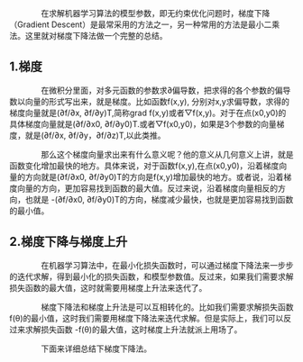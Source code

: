 　　　　在求解机器学习算法的模型参数，即无约束优化问题时，梯度下降（Gradient Descent）是最常采用的方法之一，另一种常用的方法是最小二乘法。这里就对梯度下降法做一个完整的总结。

## 1.梯度
　　　　在微积分里面，对多元函数的参数求∂偏导数，把求得的各个参数的偏导数以向量的形式写出来，就是梯度。比如函数f(x,y), 分别对x,y求偏导数，求得的梯度向量就是(∂f/∂x, ∂f/∂y)T,简称grad f(x,y)或者▽f(x,y)。对于在点(x0,y0)的具体梯度向量就是(∂f/∂x0, ∂f/∂y0)T.或者▽f(x0,y0)，如果是3个参数的向量梯度，就是(∂f/∂x, ∂f/∂y，∂f/∂z)T,以此类推。

　　　　那么这个梯度向量求出来有什么意义呢？他的意义从几何意义上讲，就是函数变化增加最快的地方。具体来说，对于函数f(x,y),在点(x0,y0)，沿着梯度向量的方向就是(∂f/∂x0, ∂f/∂y0)T的方向是f(x,y)增加最快的地方。或者说，沿着梯度向量的方向，更加容易找到函数的最大值。反过来说，沿着梯度向量相反的方向，也就是 -(∂f/∂x0, ∂f/∂y0)T的方向，梯度减少最快，也就是更加容易找到函数的最小值。

## 2.梯度下降与梯度上升
　　　　在机器学习算法中，在最小化损失函数时，可以通过梯度下降法来一步步的迭代求解，得到最小化的损失函数，和模型参数值。反过来，如果我们需要求解损失函数的最大值，这时就需要用梯度上升法来迭代了。

　　　　梯度下降法和梯度上升法是可以互相转化的。比如我们需要求解损失函数f(θ)的最小值，这时我们需要用梯度下降法来迭代求解。但是实际上，我们可以反过来求解损失函数 -f(θ)的最大值，这时梯度上升法就派上用场了。

　　　　下面来详细总结下梯度下降法。     